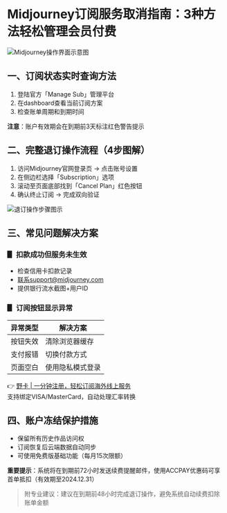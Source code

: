 # Midjourney订阅服务取消指南：3种方法轻松管理会员付费

![Midjourney操作界面示意图](https://via.placeholder.com/800x400)

## 一、订阅状态实时查询方法
1. 登陆官方「Manage Sub」管理平台
2. 在dashboard查看当前订阅方案
3. 检查账单周期和到期时间

**注意**：账户有效期会在到期前3天标注红色警告提示

## 二、完整退订操作流程（4步图解）
1. 访问Midjourney官网登录页 → 点击账号设置
2. 在侧边栏选择「Subscription」选项
3. 滚动至页面底部找到「Cancel Plan」红色按钮
4. 确认终止订阅 → 完成双向验证

![退订操作步骤图示](https://via.placeholder.com/600x300)

## 三、常见问题解决方案

### ▋ 扣款成功但服务未生效
- 检查信用卡扣款记录
- 联系support@midjourney.com
- 提供银行流水截图+用户ID
          
### ▋ 订阅按钮显示异常
| 异常类型 | 解决方案 |
|---------|----------|
| 按钮失效 | 清除浏览器缓存 |
| 支付报错 | 切换付款方式 |
| 页面空白 | 使用隐私模式登录 |

👉 [野卡 | 一分钟注册，轻松订阅海外线上服务](https://bbtdd.com/yeka)  
支持绑定VISA/MasterCard，自动处理汇率转换

## 四、账户冻结保护措施
- 保留所有历史作品访问权
- 订阅恢复后云端数据自动同步
- 可使用免费版基础功能（每月15次限额）

**重要提示**：系统将在到期前72小时发送续费提醒邮件，使用ACCPAY优惠码可享首单抵扣（有效期至2024.12.31）

> 附专业建议：建议在到期前48小时完成退订操作，避免系统自动续费扣除账单金额